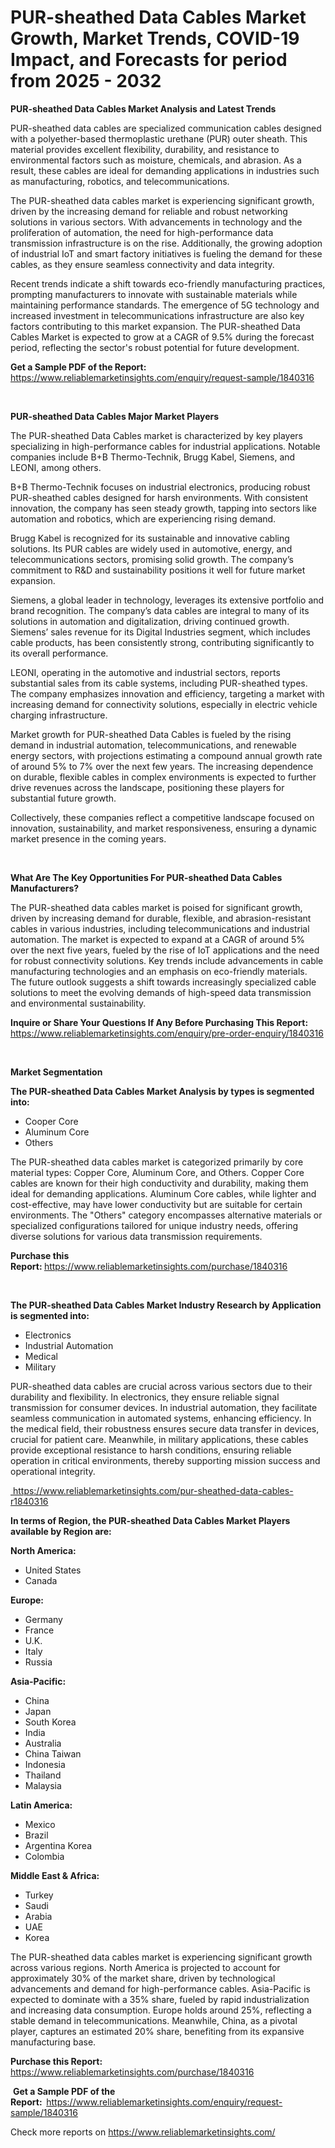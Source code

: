<p><h1>PUR-sheathed Data Cables Market Growth, Market Trends, COVID-19 Impact, and Forecasts for period from 2025 - 2032</h1></p><p><strong>PUR-sheathed Data Cables Market Analysis and Latest Trends</strong></p>
<p><p>PUR-sheathed data cables are specialized communication cables designed with a polyether-based thermoplastic urethane (PUR) outer sheath. This material provides excellent flexibility, durability, and resistance to environmental factors such as moisture, chemicals, and abrasion. As a result, these cables are ideal for demanding applications in industries such as manufacturing, robotics, and telecommunications.</p><p>The PUR-sheathed data cables market is experiencing significant growth, driven by the increasing demand for reliable and robust networking solutions in various sectors. With advancements in technology and the proliferation of automation, the need for high-performance data transmission infrastructure is on the rise. Additionally, the growing adoption of industrial IoT and smart factory initiatives is fueling the demand for these cables, as they ensure seamless connectivity and data integrity.</p><p>Recent trends indicate a shift towards eco-friendly manufacturing practices, prompting manufacturers to innovate with sustainable materials while maintaining performance standards. The emergence of 5G technology and increased investment in telecommunications infrastructure are also key factors contributing to this market expansion. The PUR-sheathed Data Cables Market is expected to grow at a CAGR of 9.5% during the forecast period, reflecting the sector's robust potential for future development.</p></p>
<p><strong>Get a Sample PDF of the Report:&nbsp;</strong> <a href="https://www.reliablemarketinsights.com/enquiry/request-sample/1840316?utm_campaign=2717&utm_medium=2&utm_source=Github&utm_content=ia&utm_term=08042025&utm_id=pur-sheathed-data-cables">https://www.reliablemarketinsights.com/enquiry/request-sample/1840316</a></p>
<p>&nbsp;</p>
<p><strong>PUR-sheathed Data Cables Major Market Players</strong></p>
<p><p>The PUR-sheathed Data Cables market is characterized by key players specializing in high-performance cables for industrial applications. Notable companies include B+B Thermo-Technik, Brugg Kabel, Siemens, and LEONI, among others.</p><p>B+B Thermo-Technik focuses on industrial electronics, producing robust PUR-sheathed cables designed for harsh environments. With consistent innovation, the company has seen steady growth, tapping into sectors like automation and robotics, which are experiencing rising demand.</p><p>Brugg Kabel is recognized for its sustainable and innovative cabling solutions. Its PUR cables are widely used in automotive, energy, and telecommunications sectors, promising solid growth. The company’s commitment to R&D and sustainability positions it well for future market expansion.</p><p>Siemens, a global leader in technology, leverages its extensive portfolio and brand recognition. The company’s data cables are integral to many of its solutions in automation and digitalization, driving continued growth. Siemens’ sales revenue for its Digital Industries segment, which includes cable products, has been consistently strong, contributing significantly to its overall performance.</p><p>LEONI, operating in the automotive and industrial sectors, reports substantial sales from its cable systems, including PUR-sheathed types. The company emphasizes innovation and efficiency, targeting a market with increasing demand for connectivity solutions, especially in electric vehicle charging infrastructure.</p><p>Market growth for PUR-sheathed Data Cables is fueled by the rising demand in industrial automation, telecommunications, and renewable energy sectors, with projections estimating a compound annual growth rate of around 5% to 7% over the next few years. The increasing dependence on durable, flexible cables in complex environments is expected to further drive revenues across the landscape, positioning these players for substantial future growth. </p><p>Collectively, these companies reflect a competitive landscape focused on innovation, sustainability, and market responsiveness, ensuring a dynamic market presence in the coming years.</p></p>
<p>&nbsp;</p>
<p><strong>What Are The Key Opportunities For PUR-sheathed Data Cables Manufacturers?</strong></p>
<p><p>The PUR-sheathed data cables market is poised for significant growth, driven by increasing demand for durable, flexible, and abrasion-resistant cables in various industries, including telecommunications and industrial automation. The market is expected to expand at a CAGR of around 5% over the next five years, fueled by the rise of IoT applications and the need for robust connectivity solutions. Key trends include advancements in cable manufacturing technologies and an emphasis on eco-friendly materials. The future outlook suggests a shift towards increasingly specialized cable solutions to meet the evolving demands of high-speed data transmission and environmental sustainability.</p></p>
<p><strong>Inquire or Share Your Questions If Any Before Purchasing This Report:</strong> <a href="https://www.reliablemarketinsights.com/enquiry/pre-order-enquiry/1840316?utm_campaign=2717&utm_medium=2&utm_source=Github&utm_content=ia&utm_term=08042025&utm_id=pur-sheathed-data-cables">https://www.reliablemarketinsights.com/enquiry/pre-order-enquiry/1840316</a></p>
<p>&nbsp;</p>
<p><strong>Market Segmentation</strong></p>
<p><strong>The PUR-sheathed Data Cables Market Analysis by types is segmented into:</strong></p>
<p><ul><li>Cooper Core</li><li>Aluminum Core</li><li>Others</li></ul></p>
<p><p>The PUR-sheathed data cables market is categorized primarily by core material types: Copper Core, Aluminum Core, and Others. Copper Core cables are known for their high conductivity and durability, making them ideal for demanding applications. Aluminum Core cables, while lighter and cost-effective, may have lower conductivity but are suitable for certain environments. The "Others" category encompasses alternative materials or specialized configurations tailored for unique industry needs, offering diverse solutions for various data transmission requirements.</p></p>
<p><strong>Purchase this Report:&nbsp;</strong><a href="https://www.reliablemarketinsights.com/purchase/1840316?utm_campaign=2717&utm_medium=2&utm_source=Github&utm_content=ia&utm_term=08042025&utm_id=pur-sheathed-data-cables">https://www.reliablemarketinsights.com/purchase/1840316</a></p>
<p>&nbsp;</p>
<p><strong>The PUR-sheathed Data Cables Market Industry Research by Application is segmented into:</strong></p>
<p><ul><li>Electronics</li><li>Industrial Automation</li><li>Medical</li><li>Military</li></ul></p>
<p><p>PUR-sheathed data cables are crucial across various sectors due to their durability and flexibility. In electronics, they ensure reliable signal transmission for consumer devices. In industrial automation, they facilitate seamless communication in automated systems, enhancing efficiency. In the medical field, their robustness ensures secure data transfer in devices, crucial for patient care. Meanwhile, in military applications, these cables provide exceptional resistance to harsh conditions, ensuring reliable operation in critical environments, thereby supporting mission success and operational integrity.</p></p>
<p><a href="https://www.reliablemarketinsights.com/pur-sheathed-data-cables-r1840316?utm_campaign=2717&utm_medium=2&utm_source=Github&utm_content=ia&utm_term=08042025&utm_id=pur-sheathed-data-cables">&nbsp;https://www.reliablemarketinsights.com/pur-sheathed-data-cables-r1840316</a></p>
<p><strong>In terms of Region, the PUR-sheathed Data Cables Market Players available by Region are:</strong></p>
<p>
    <p> <strong> North America: </strong>
        <ul>
            <li>United States</li>
            <li>Canada</li>
        </ul>
        </p> 
    <p> <strong> Europe: </strong>
        <ul>
            <li>Germany</li>
            <li>France</li>
            <li>U.K.</li>
            <li>Italy</li>
            <li>Russia</li>
        </ul>
        </p> 
    <p> <strong> Asia-Pacific: </strong>
        <ul>
            <li>China</li>
            <li>Japan</li>
            <li>South Korea</li>
            <li>India</li>
            <li>Australia</li>
            <li>China Taiwan</li>
            <li>Indonesia</li>
            <li>Thailand</li>
            <li>Malaysia</li>
        </ul>
        </p> 
    <p> <strong> Latin America: </strong>
        <ul>
            <li>Mexico</li>
            <li>Brazil</li>
            <li>Argentina Korea</li>
            <li>Colombia</li>
        </ul>
        </p> 
    <p> <strong> Middle East & Africa: </strong>
        <ul>
            <li>Turkey</li>
            <li>Saudi</li>
            <li>Arabia</li>
            <li>UAE</li>
            <li>Korea</li>
        </ul>
    </p>
    </p>
<p><p>The PUR-sheathed data cables market is experiencing significant growth across various regions. North America is projected to account for approximately 30% of the market share, driven by technological advancements and demand for high-performance cables. Asia-Pacific is expected to dominate with a 35% share, fueled by rapid industrialization and increasing data consumption. Europe holds around 25%, reflecting a stable demand in telecommunications. Meanwhile, China, as a pivotal player, captures an estimated 20% share, benefiting from its expansive manufacturing base.</p></p>
<p><strong>Purchase this Report: </strong><a href="https://www.reliablemarketinsights.com/purchase/1840316?utm_campaign=2717&utm_medium=2&utm_source=Github&utm_content=ia&utm_term=08042025&utm_id=pur-sheathed-data-cables">https://www.reliablemarketinsights.com/purchase/1840316</a></p>
<p>&nbsp;<strong>Get a Sample PDF of the Report:&nbsp;&nbsp;</strong><a href="https://www.reliablemarketinsights.com/enquiry/request-sample/1840316?utm_campaign=2717&utm_medium=2&utm_source=Github&utm_content=ia&utm_term=08042025&utm_id=pur-sheathed-data-cables">https://www.reliablemarketinsights.com/enquiry/request-sample/1840316</a></p>
<p><strong></strong></p>
<p>Check more reports on <a href="https://www.reliablemarketinsights.com/?utm_campaign=2717&utm_medium=2&utm_source=Github&utm_content=ia&utm_term=08042025&utm_id=pur-sheathed-data-cables">https://www.reliablemarketinsights.com/</a></p>